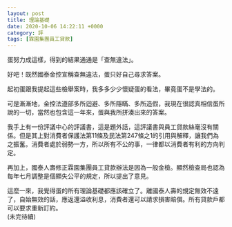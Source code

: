 ```yaml
---
layout: post
title: 理論基礎
date: 2020-10-06 14:22:11 +0000
category: 評
tags: [霖園集團員工貸款]
---
```



蛋努力成這樣，得到的結果通通是「查無違法」。

好吧！既然國泰金控宣稱查無違法，蛋只好自己尋求答案。

起初蛋跟我提起這些檢舉案時，我多多少少懷疑蛋的看法，畢竟蛋不是學法的。

可是漸漸地，金控法遵部多所迴避、多所隱瞞、多所造假，我現在很認真相信蛋所說的一切，當然也包含這一年來，蛋與我所拼湊出來的答案。

我手上有一份評議中心的評議書，這是題外話，這評議書與員工貸款絲毫沒有關係。但是其上對消費者保護法第11條及民法第247條之1的引用與解釋，讓我們為之振奮。消費者處於弱勢一方，所以所有不公的事，一律都以消費者有利的方向判定。

再加上，國泰人壽修正霖園集團員工貸款辦法是因為一般金檢。顯然檢查局也認為每年七月調整是個顯失公平的規定，所以提出了意見。

這麼一來，我覺得蛋的所有理論基礎都應該確立了。離國泰人壽的規定無效不遠了，自始無效的話，應返還溢收利息，消費者還可以請求損害賠償。所有貸款戶都可以要求重新訂約。<br>
(未完待續)
